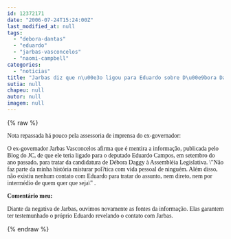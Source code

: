 ```yaml
---
id: 12372171
date: "2006-07-24T15:24:00Z"
last_modified_at: null
tags:
  - "debora-dantas"
  - "eduardo"
  - "jarbas-vasconcelos"
  - "naomi-campbell"
categories:
  - "noticias"
title: "Jarbas diz que n\u00e3o ligou para Eduardo sobre D\u00e9bora Daggy"
sutia: null
chapeu: null
autor: null
imagem: null
---
```

{% raw %}
<p><P><FONT face=Verdana>Nota repassada há pouco pela assessoria de imprensa do ex-governador:</FONT></P></p>
<p><P><FONT face=Verdana>O ex-governador Jarbas Vasconcelos afirma que é mentira a informação, publicada pelo Blog do JC, de que ele teria ligado para o deputado Eduardo Campos, em setembro do ano passado, para tratar da candidatura de Débora Daggy à Assembléia Legislativa. \"Não faz parte da minha história misturar pol?tica com vida pessoal de ninguém. Além disso, não existiu nenhum contato com Eduardo para tratar do assunto, nem direto, nem por intermédio de quem quer que seja\" .</FONT></P><B></p>
<p><P><FONT face=Verdana>Comentário meu:</FONT></P></B></p>
<p><P><FONT face=Verdana>Diante da negativa de Jarbas, ouvimos novamente as fontes da informação. Elas garantem ter testemunhado o próprio Eduardo revelando o contato com Jarbas.</FONT></P> </p>
{% endraw %}